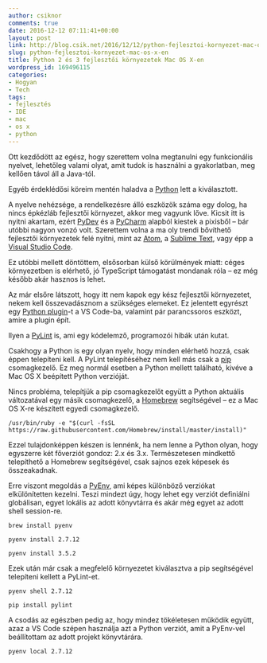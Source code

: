 ```yaml
---
author: csiknor
comments: true
date: 2016-12-12 07:11:41+00:00
layout: post
link: http://blog.csik.net/2016/12/12/python-fejlesztoi-kornyezet-mac-os-x-en/
slug: python-fejlesztoi-kornyezet-mac-os-x-en
title: Python 2 és 3 fejlesztői környezetek Mac OS X-en
wordpress_id: 169496115
categories:
- Hogyan
- Tech
tags:
- fejlesztés
- IDE
- mac
- os x
- python
---
```


Ott kezdődött az egész, hogy szerettem volna megtanulni egy funkcionális nyelvet, lehetőleg valami olyat, amit tudok is használni a gyakorlatban, meg kellően távol áll a Java-tól.

Egyéb érdeklédősi köreim mentén haladva a [Python](https://www.python.org) lett a kiválasztott.

A nyelve nehézsége, a rendelkezésre álló eszközök száma egy dolog, ha nincs épkézláb fejlesztői környezet, akkor meg vagyunk lőve. Kicsit itt is nyitni akartam, ezért [PyDev](http://www.pydev.org) és a [PyCharm](https://www.jetbrains.com/pycharm/) alapból kiestek a pixisből – bár utóbbi nagyon vonzó volt. Szerettem volna a ma oly trendi bővíthető fejlesztői környezetek felé nyitni, mint az [Atom](https://atom.io), a [Sublime Text](https://www.sublimetext.com), vagy épp a [Visual Studio Code](https://code.visualstudio.com).

Ez utóbbi mellett döntöttem, elsősorban külső körülmények miatt: céges környezetben is elérhető, jó TypeScript támogatást mondanak róla – ez még később akár hasznos is lehet.

Az már elsőre látszott, hogy itt nem kapok egy kész fejlesztői környezetet, nekem kell összevadásznom a szükséges elemeket. Ez jelentett egyrészt egy [Python plugin](http://donjayamanne.github.io/pythonVSCode/)-t a VS Code-ba, valamint pár parancssoros eszközt, amire a plugin épít.

Ilyen a [PyLint](https://www.pylint.org) is, ami egy kódelemző, programozói hibák után kutat.

Csakhogy a Python is egy olyan nyelv, hogy minden elérhető hozzá, csak éppen telepíteni kell. A PyLint telepítéséhez nem kell más csak a [pip](https://pip.pypa.io/en/stable/) csomagkezelő. Ez meg normál esetben a Python mellett található, kivéve a Mac OS X beépített Python verzióját.

Nincs probléma, telepítjük a pip csomagkezelőt együtt a Python aktuális változatával egy másik csomagkezelő, a [Homebrew](http://brew.sh) segítségével – ez a Mac OS X-re készített egyedi csomagkezelő.

    
    /usr/bin/ruby -e "$(curl -fsSL https://raw.githubusercontent.com/Homebrew/install/master/install)"


Ezzel tulajdonképpen készen is lennénk, ha nem lenne a Python olyan, hogy egyszerre két főverziót gondoz: 2.x és 3.x. Természetesen mindkettő telepíthető a Homebrew segítségével, csak sajnos ezek képesek és összeakadnak.

Erre viszont megoldás a [PyEnv](https://github.com/yyuu/pyenv), ami képes különböző verziókat elkülönítetten kezelni. Teszi mindezt úgy, hogy lehet egy verziót definiálni globálisan, egyet lokális az adott könyvtárra és akár még egyet az adott shell session-re.

    
    brew install pyenv
    
    pyenv install 2.7.12
    
    pyenv install 3.5.2


Ezek után már csak a megfelelő környezetet kiválasztva a pip segítségével telepíteni kellett a PyLint-et.

    
    pyenv shell 2.7.12
    
    pip install pylint


A csodás az egészben pedig az, hogy mindez tökéletesen működik együtt, azaz a VS Code szépen használja azt a Python verziót, amit a PyEnv-vel beállítottam az adott projekt könyvtárára.

    
    pyenv local 2.7.12
